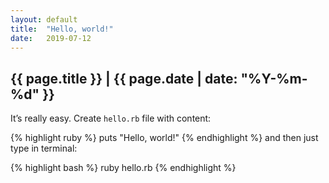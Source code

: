```yaml
---
layout: default
title:  "Hello, world!"
date:   2019-07-12
---
```

## {{ page.title }} | {{ page.date | date: "%Y-%m-%d" }}

It’s really easy. Create `hello.rb` file with content:

{% highlight ruby %}
puts "Hello, world!"
{% endhighlight %}
and then just type in terminal:

{% highlight bash %}
ruby hello.rb
{% endhighlight %}
